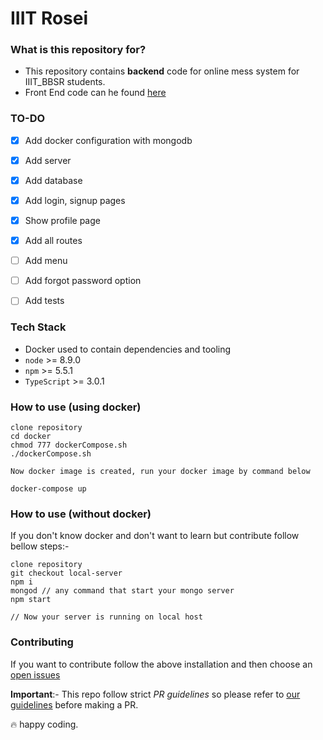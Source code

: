 # IIIT Rosei

### What is this repository for?

* This repository contains **backend** code for online mess system for IIIT_BBSR students.
* Front End code can he found [here](https://github.com/p-society/Online_Rosie_FrontEnd)

### TO-DO

- [x] Add docker configuration with mongodb
- [x] Add server
- [x] Add database
- [x] Add login, signup pages
- [x] Show profile page
- [x] Add all routes
- [ ] Add menu
- [ ] Add forgot password option
- [ ] Add tests


### Tech Stack ###

* Docker used to contain dependencies and tooling
* `node` >= 8.9.0
* `npm` >= 5.5.1
* `TypeScript` >= 3.0.1

### How to use (using docker)

```
clone repository
cd docker
chmod 777 dockerCompose.sh
./dockerCompose.sh

Now docker image is created, run your docker image by command below

docker-compose up
```

### How to use  (without docker)

If you don't know docker and don't want to learn but contribute follow bellow steps:-

```
clone repository
git checkout local-server
npm i
mongod // any command that start your mongo server
npm start

// Now your server is running on local host
```

### Contributing

If you want to contribute follow the above installation and then choose an [open issues](https://github.com/p-society/Online_Rosei/issues?q=is%3Aissue+is%3Aopen+sort%3Aupdated-desc)

**Important**:- This repo follow strict *PR guidelines* so please refer to [our guidelines](https://github.com/p-society/meta) before making a PR.

:fire: happy coding.
